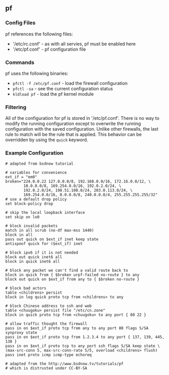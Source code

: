 ## pf


### Config Files

pf references the following files:

* '/etc/rc.conf' - as with all servies, pf must be enabled here
* '/etc/pf.conf' - pf configuration file


### Commands

pf uses the following binaries:

* `pfctl -f /etc/pf.conf` - load the firewall configuration
* `pfctl -sa` - see the current configuration status
* `kldload pf` - load the pf kernel module


### Filtering

All of the configuration for pf is stored in '/etc/pf.conf'. There is no way to modify the running configuration except to overwrite the running configuration with the saved configuration. Unlike other firewalls, the last rule to match will be the rule that is applied. This behavior can be overridden by using the `quick` keyword.


### Example Configuration

```pf
# adapted from bsdnow tutorial

# variables for convenience
ext_if = "em0"
broken="224.0.0.22 127.0.0.0/8, 192.168.0.0/16, 172.16.0.0/12, \
		10.0.0.0/8, 169.254.0.0/16, 192.0.2.0/24, \
		192.0.2.0/24, 198.51.100.0/24, 203.0.113.0/24, \
		169.254.0.0/16, 0.0.0.0/8, 240.0.0.0/4, 255.255.255.255/32"
# use a default drop policy
set block-policy drop

# skip the local loopback interface
set skip on lo0

# block invalid packets
match in all scrub (no-df max-mss 1440)
block in all
pass out quick on $ext_if inet keep state
antispoof quick for ($ext_if) inet

# block ipv6 if it is not needed
block out quick inet6 all
block in quick inet6 all

# block any packet we can't find a valid route back to
block in quick from { $broken urpf-failed no-route } to any
block out quick on $ext_if from any to { $broken no-route }

# block bad actors
table <childrens> persist
block in log quick proto tcp from <childrens> to any

# block Chinese address to ssh and web
table <chuugoku> persist file "/etc/cn.zone"
block in quick proto tcp from <chuugoku> to any port { 80 22 }

# allow traffic thought the firewall
pass in on $ext_if proto tcp from any to any port 80 flags S/SA synproxy state
pass in on $ext_if proto tcp from 1.2.3.4 to any port { 137, 139, 445, 138 }
pass in on $ext_if proto tcp to any port ssh flags S/SA keep state \
(max-src-conn 5, max-src-conn-rate 5/5, overload <childrens> flush)
pass inet proto icmp icmp-type echoreq

# adapted from the http://www.bsdnow.tv/tutorials/pf
# which is distrusted under CC-BY-SA
```

